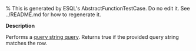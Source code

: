 % This is generated by ESQL's AbstractFunctionTestCase. Do no edit it. See ../README.md for how to regenerate it.

**Description**

Performs a [query string query](/reference/query-languages/query-dsl/query-dsl-query-string-query.md). Returns true if the provided query string matches the row.

